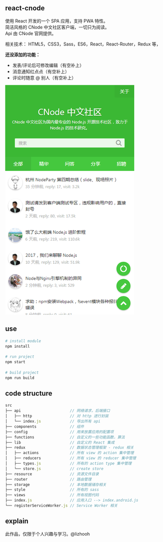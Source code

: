 ## react-cnode
使用 React 开发的一个 SPA 应用，支持 PWA 特性。
<br />
简洁风格的 CNode 中文社区客户端，一切只为阅读。
<br />
Api 由 CNode 官网提供。

相关技术： HTML5，CSS3，Sass，ES6，React，React-Router，Redux 等，

**还没添加的功能：**
- 发表/评论后可修改编辑（有空补上）
- 消息通知红点点（有空补上）
- 评论时随意 @ 别人（有空补上）

![](./resource/20170905124343.png)

## use

```bash
# install module
npm install

# run project
npm start

# build project
npm run build
```

## code structure

```js
src
├── api                      // 网络请求，后端接口
│   ├── http                 // 对 http 进行封装
│   └── index.js             // 导出所有 api
├── components               // 组件
├── config                   // 用来放置应用的配置项
├── functions                // 自定义的一些功能函数，算法
├── lib                      // 自定义的 React 集成
├── redux                    // 数据状态管理框架 - redux 相关
│   ├── actions              // 所有 view 的 action 集中管理
│   ├── reducers             // 所有 view 的 reducer 集中管理
│   ├── types.js             // 所有的 action type 集中管理
│   └── store.js             // create store
├── resource                 // 资源文件目录
├── router                   // 路由管理
├── storage                  // 本地数据储存相关
├── style                    // 所有的 sass
├── views                    // 所有视图代码
├── index.js                 // 应用入口 --> index.android.js
└── registerServiceWorker.js // Service Worker 相关
```

## explain
此作品，仅限于个人兴趣与学习。@lizhooh
